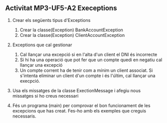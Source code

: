 ## Activitat MP3-UF5-A2 Execeptions

1. Crear els següents tipus d'Exceptions
   1. Crear la classe(Exception) BankAccountException
   2. Crear la classe(Exception) ClientAccountException

2. Exceptions que cal gestionar
   1. Cal llançar una excepció si en l'alta d'un client el DNI és incorrecte
   2. Si hi ha una operació que pot fer que un compte quedi en negatiu cal llançar una excepció
   3. Un compte corrent ha de tenir com a mínim un client associat.
      Si s'intenta eliminar un client d'un compte i és l'últim, cal llançar una execpció.

3. Usa els missatges de la classe ExectionMessage i afegiu nous missatges si ho creus necessari

4. Fés un programa (main) per comprovar el bon funcionament de les excepcions que has creat.
   Fes-ho amb els exemples que creguis necessaris.